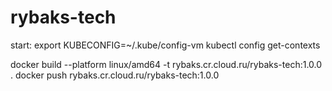 # rybaks-tech

start:
 export KUBECONFIG=~/.kube/config-vm
 kubectl config get-contexts

docker build --platform linux/amd64 -t rybaks.cr.cloud.ru/rybaks-tech:1.0.0  .
docker push rybaks.cr.cloud.ru/rybaks-tech:1.0.0 
